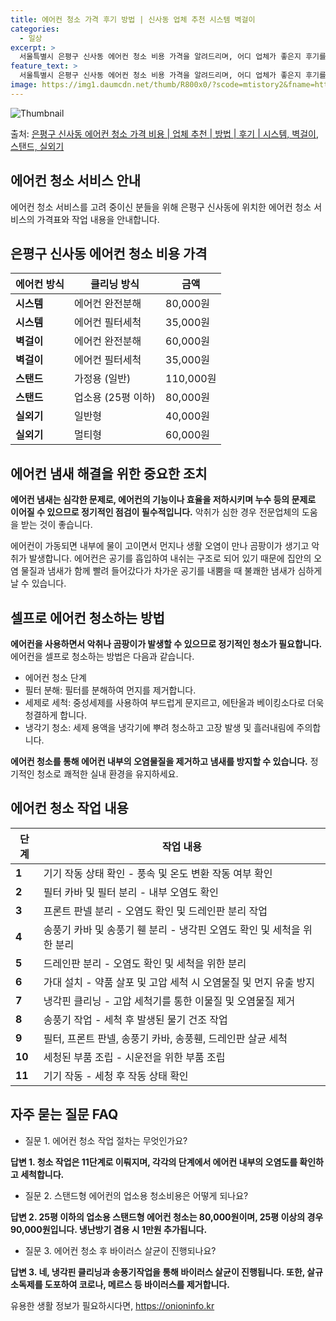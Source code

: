 ```yaml
---
title: 에어컨 청소 가격 후기 방법 | 신사동 업체 추천 시스템 벽걸이
categories:
  - 일상
excerpt: >
  서울특별시 은평구 신사동 에어컨 청소 비용 가격을 알려드리며, 어디 업체가 좋은지 후기를 통해 알아보겠습니다. 현재 글에서는 시스템, 벽걸이, 스탠드, 실외기 각각에 대해 청소 비용이 나와 있으니 참고하시면 되겠습니다. 에어컨 분해 청소 방법 보기 👈 클릭셀프 에어컨 청소 방법 보기👈 클릭은평구 신사동 에어컨 청소 비용시스템에어컨 방식클리닝방식금액1way 방식에어컨 완전분해80,000원1way 방식에어컨 필터세척35,000원2way 방식에어컨 완전분해90,000원2way 방식에어컨 필터세척35,000원4way 방식에어컨 완전분해120,000원4way 방식에어컨 필터세척35,000원원형방식에어컨 완전분해140,000원원형방식에어컨 필터세척35,000원에어컨 청소 견적 샘플 보기 👈 클릭에어컨 냄새의 원인은..
feature_text: >
  서울특별시 은평구 신사동 에어컨 청소 비용 가격을 알려드리며, 어디 업체가 좋은지 후기를 통해 알아보겠습니다. 현재 글에서는 시스템, 벽걸이, 스탠드, 실외기 각각에 대해 청소 비용이 나와 있으니 참고하시면 되겠습니다. 에어컨 분해 청소 방법 보기 👈 클릭셀프 에어컨 청소 방법 보기👈 클릭은평구 신사동 에어컨 청소 비용시스템에어컨 방식클리닝방식금액1way 방식에어컨 완전분해80,000원1way 방식에어컨 필터세척35,000원2way 방식에어컨 완전분해90,000원2way 방식에어컨 필터세척35,000원4way 방식에어컨 완전분해120,000원4way 방식에어컨 필터세척35,000원원형방식에어컨 완전분해140,000원원형방식에어컨 필터세척35,000원에어컨 청소 견적 샘플 보기 👈 클릭에어컨 냄새의 원인은..
image: https://img1.daumcdn.net/thumb/R800x0/?scode=mtistory2&fname=https%3A%2F%2Fblog.kakaocdn.net%2Fdn%2FbxuQ2P%2FbtsHulByyBb%2FLC8O4HKqnzEJAb969i1GYK%2Fimg.webp
---
```


![Thumbnail](https://img1.daumcdn.net/thumb/R800x0/?scode=mtistory2&fname=https%3A%2F%2Fblog.kakaocdn.net%2Fdn%2FbxuQ2P%2FbtsHulByyBb%2FLC8O4HKqnzEJAb969i1GYK%2Fimg.webp)

<p>출처: <a href="https://onioninfo.kr/entry/%EC%9D%80%ED%8F%89%EA%B5%AC-%EC%8B%A0%EC%82%AC%EB%8F%99-%EC%97%90%EC%96%B4%EC%BB%A8-%EC%B2%AD%EC%86%8C-%EA%B0%80%EA%B2%A9-%EB%B9%84%EC%9A%A9-%EC%97%85%EC%B2%B4-%EC%B6%94%EC%B2%9C-%EB%B0%A9%EB%B2%95-%ED%9B%84%EA%B8%B0-%EC%8B%9C%EC%8A%A4%ED%85%9C-%EB%B2%BD%EA%B1%B8%EC%9D%B4-%EC%8A%A4%ED%83%A0%EB%93%9C-%EC%8B%A4%EC%99%B8%EA%B8%B0" rel="dofollow">은평구 신사동 에어컨 청소 가격 비용 | 업체 추천 | 방법 | 후기 | 시스템, 벽걸이, 스탠드, 실외기</a> </p>

## 에어컨 청소 서비스 안내

에어컨 청소 서비스를 고려 중이신 분들을 위해 은평구 신사동에 위치한 에어컨 청소 서비스의 가격표와 작업 내용을 안내합니다.

## **은평구 신사동 에어컨 청소 비용 가격**

에어컨 방식 | 클리닝 방식 | 금액  
---|---|---  
**시스템** | 에어컨 완전분해 | 80,000원  
**시스템** | 에어컨 필터세척 | 35,000원  
**벽걸이** | 에어컨 완전분해 | 60,000원  
**벽걸이** | 에어컨 필터세척 | 35,000원  
**스탠드** | 가정용 (일반) | 110,000원  
**스탠드** | 업소용 (25평 이하) | 80,000원  
**실외기** | 일반형 | 40,000원  
**실외기** | 멀티형 | 60,000원  
  


## **에어컨 냄새 해결을 위한 중요한 조치**

**에어컨 냄새는 심각한 문제로, 에어컨의 기능이나 효율을 저하시키며 누수 등의 문제로 이어질 수 있으므로 정기적인 점검이 필수적입니다.**
악취가 심한 경우 전문업체의 도움을 받는 것이 좋습니다.

에어컨이 가동되면 내부에 물이 고이면서 먼지나 생활 오염이 만나 곰팡이가 생기고 악취가 발생합니다. 에어컨은 공기를 흡입하여 내쉬는 구조로
되어 있기 때문에 집안의 오염 물질과 냄새가 함께 빨려 들어갔다가 차가운 공기를 내뿜을 때 불쾌한 냄새가 심하게 날 수 있습니다.

## **셀프로 에어컨 청소하는 방법**

**에어컨을 사용하면서 악취나 곰팡이가 발생할 수 있으므로 정기적인 청소가 필요합니다.** 에어컨을 셀프로 청소하는 방법은 다음과 같습니다.

  * 에어컨 청소 단계
  * 필터 분해: 필터를 분해하여 먼지를 제거합니다.
  * 세제로 세척: 중성세제를 사용하여 부드럽게 문지르고, 에탄올과 베이킹소다로 더욱 청결하게 합니다.
  * 냉각기 청소: 세제 용액을 냉각기에 뿌려 청소하고 고장 발생 및 흘러내림에 주의합니다.

**에어컨 청소를 통해 에어컨 내부의 오염물질을 제거하고 냄새를 방지할 수 있습니다.** 정기적인 청소로 쾌적한 실내 환경을 유지하세요.

## **에어컨 청소 작업 내용**

단계 | 작업 내용  
---|---  
**1** | 기기 작동 상태 확인 - 풍속 및 온도 변환 작동 여부 확인  
**2** | 필터 카바 및 필터 분리 - 내부 오염도 확인  
**3** | 프론트 판넬 분리 - 오염도 확인 및 드레인판 분리 작업  
**4** | 송풍기 카바 및 송풍기 휀 분리 - 냉각핀 오염도 확인 및 세척을 위한 분리  
**5** | 드레인판 분리 - 오염도 확인 및 세척을 위한 분리  
**6** | 가대 설치 - 약품 살포 및 고압 세척 시 오염물질 및 먼지 유출 방지  
**7** | 냉각핀 클리닝 - 고압 세척기를 통한 이물질 및 오염물질 제거  
**8** | 송풍기 작업 - 세척 후 발생된 물기 건조 작업  
**9** | 필터, 프론트 판넬, 송풍기 카바, 송풍휀, 드레인판 살균 세척  
**10** | 세청된 부품 조립 - 시운전을 위한 부품 조립  
**11** | 기기 작동 - 세청 후 작동 상태 확인  
  
## **자주 묻는 질문 FAQ**

  * 질문 1. 에어컨 청소 작업 절차는 무엇인가요?

**답변 1. 청소 작업은 11단계로 이뤄지며, 각각의 단계에서 에어컨 내부의 오염도를 확인하고 세척합니다.**

  * 질문 2. 스탠드형 에어컨의 업소용 청소비용은 어떻게 되나요?

**답변 2. 25평 이하의 업소용 스탠드형 에어컨 청소는 80,000원이며, 25평 이상의 경우 90,000원입니다. 냉난방기 겸용 시
1만원 추가됩니다.**

  * 질문 3. 에어컨 청소 후 바이러스 살균이 진행되나요?

**답변 3. 네, 냉각핀 클리닝과 송풍기작업을 통해 바이러스 살균이 진행됩니다. 또한, 살규 소독제를 도포하여 코로나, 메르스 등
바이러스를 제거합니다.**







 

유용한 생활 정보가 필요하시다면, <a href="https://onioninfo.kr" rel="dofollow">https://onioninfo.kr</a>



